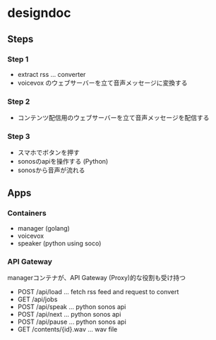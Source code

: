 # designdoc

## Steps
### Step 1
- extract rss ... converter
- voicevox のウェブサーバーを立て音声メッセージに変換する

### Step 2
- コンテンツ配信用のウェブサーバーを立て音声メッセージを配信する

### Step 3
- スマホでボタンを押す
- sonosのapiを操作する (Python)
- sonosから音声が流れる

## Apps
### Containers
- manager (golang)
- voicevox
- speaker (python using soco)

### API Gateway
managerコンテナが、API Gateway (Proxy)的な役割も受け持つ
- POST /api/load ... fetch rss feed and request to convert
- GET /api/jobs
- POST /api/speak ... python sonos api
- POST /api/next ... python sonos api
- POST /api/pause ... python sonos api
- GET /contents/{id}.wav ... wav file
